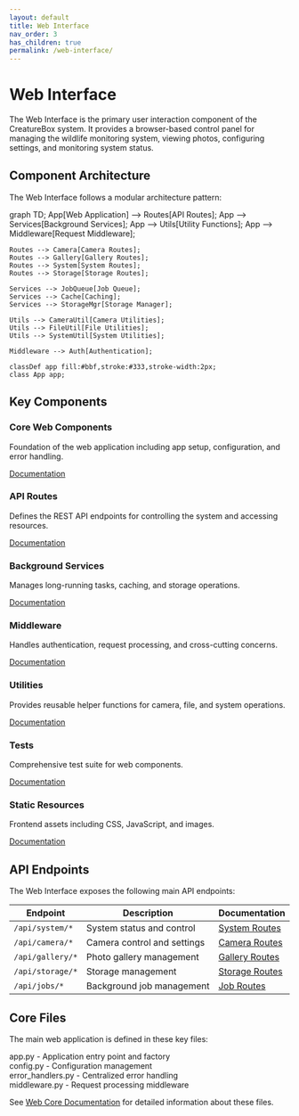 ```yaml
---
layout: default
title: Web Interface
nav_order: 3
has_children: true
permalink: /web-interface/
---
```


# Web Interface

The Web Interface is the primary user interaction component of the CreatureBox system. It provides a browser-based control panel for managing the wildlife monitoring system, viewing photos, configuring settings, and monitoring system status.

## Component Architecture

The Web Interface follows a modular architecture pattern:

<div class="mermaid">
graph TD;
    App[Web Application] --> Routes[API Routes];
    App --> Services[Background Services];
    App --> Utils[Utility Functions];
    App --> Middleware[Request Middleware];
    
    Routes --> Camera[Camera Routes];
    Routes --> Gallery[Gallery Routes];
    Routes --> System[System Routes];
    Routes --> Storage[Storage Routes];
    
    Services --> JobQueue[Job Queue];
    Services --> Cache[Caching];
    Services --> StorageMgr[Storage Manager];
    
    Utils --> CameraUtil[Camera Utilities];
    Utils --> FileUtil[File Utilities];
    Utils --> SystemUtil[System Utilities];
    
    Middleware --> Auth[Authentication];
    
    classDef app fill:#bbf,stroke:#333,stroke-width:2px;
    class App app;
</div>

## Key Components

<div class="component-cards">
  <div class="component-card">
    <h3>Core Web Components</h3>
    <p>Foundation of the web application including app setup, configuration, and error handling.</p>
    <div class="links">
      <a href="./core.html">Documentation</a>
    </div>
  </div>

  <div class="component-card">
    <h3>API Routes</h3>
    <p>Defines the REST API endpoints for controlling the system and accessing resources.</p>
    <div class="links">
      <a href="./routes.html">Documentation</a>
    </div>
  </div>
  
  <div class="component-card">
    <h3>Background Services</h3>
    <p>Manages long-running tasks, caching, and storage operations.</p>
    <div class="links">
      <a href="./services.html">Documentation</a>
    </div>
  </div>
  
  <div class="component-card">
    <h3>Middleware</h3>
    <p>Handles authentication, request processing, and cross-cutting concerns.</p>
    <div class="links">
      <a href="./middleware.html">Documentation</a>
    </div>
  </div>
  
  <div class="component-card">
    <h3>Utilities</h3>
    <p>Provides reusable helper functions for camera, file, and system operations.</p>
    <div class="links">
      <a href="./utils.html">Documentation</a>
    </div>
  </div>
  
  <div class="component-card">
    <h3>Tests</h3>
    <p>Comprehensive test suite for web components.</p>
    <div class="links">
      <a href="./tests.html">Documentation</a>
    </div>
  </div>

  <div class="component-card">
    <h3>Static Resources</h3>
    <p>Frontend assets including CSS, JavaScript, and images.</p>
    <div class="links">
      <a href="./static.html">Documentation</a>
    </div>
  </div>
</div>

## API Endpoints

The Web Interface exposes the following main API endpoints:

| Endpoint | Description | Documentation |
|----------|-------------|---------------|
| `/api/system/*` | System status and control | [System Routes](./routes.html#system) |
| `/api/camera/*` | Camera control and settings | [Camera Routes](./routes.html#camera) |
| `/api/gallery/*` | Photo gallery management | [Gallery Routes](./routes.html#gallery) |
| `/api/storage/*` | Storage management | [Storage Routes](./routes.html#storage) |
| `/api/jobs/*` | Background job management | [Job Routes](./routes.html#jobs) |

## Core Files

The main web application is defined in these key files:

<div class="file-listing">
app.py - Application entry point and factory<br>
config.py - Configuration management<br>
error_handlers.py - Centralized error handling<br>
middleware.py - Request processing middleware
</div>

See [Web Core Documentation](./core.html) for detailed information about these files.
